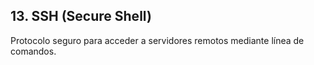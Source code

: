 ## 13. SSH (Secure Shell)

Protocolo seguro para acceder a servidores remotos mediante línea de comandos.
